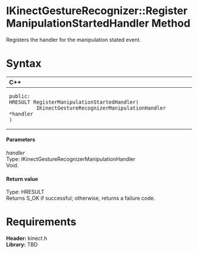 IKinectGestureRecognizer::RegisterManipulationStartedHandler Method  
===================================================================  

Registers the handler for the manipulation stated event. <span id="syntaxSection"></span>

Syntax  
======  

<table>
<colgroup>
<col width="100%" />
</colgroup>
<thead>
<tr class="header">
<th align="left">C++</th>
</tr>
</thead>
<tbody>
<tr class="odd">
<td align="left"><pre><code>public:  
HRESULT RegisterManipulationStartedHandler(  
         IKinectGestureRecognizerManipulationHandler *handler  
)</code></pre></td>
</tr>
</tbody>
</table>

<span id="ID4EG"></span>
#### Parameters  

*handler*    
Type: IKinectGestureRecognizerManipulationHandler  
Void.  

<span id="ID4EP"></span>
#### Return value  

Type: HRESULT  
Returns S\_OK if successful; otherwise, returns a failure code.  

<span id="requirements"></span>

Requirements  
============  

**Header:** kinect.h  
**Library:** TBD  



<!--Please do not edit the data in the comment block below.-->
<!--
TOCTitle : RegisterManipulationStartedHandler Method
RLTitle : IKinectGestureRecognizer::RegisterManipulationStartedHandler Method
KeywordK : RegisterManipulationStartedHandler method
KeywordK : IKinectGestureRecognizer::RegisterManipulationStartedHandler method
KeywordF : IKinectGestureRecognizer::RegisterManipulationStartedHandler
KeywordF : RegisterManipulationStartedHandler
KeywordF : Microsoft.Kinect.kinect.IKinectGestureRecognizer.RegisterManipulationStartedHandler(IKinectGestureRecognizerManipulationHandler)
KeywordA : M:Microsoft.Kinect.kinect.IKinectGestureRecognizer.RegisterManipulationStartedHandler(IKinectGestureRecognizerManipulationHandler)
AssetID : M:Microsoft.Kinect.kinect.IKinectGestureRecognizer.RegisterManipulationStartedHandler(IKinectGestureRecognizerManipulationHandler)
Locale : en-us
CommunityContent : 1
APIType : Managed
APILocation : 
APIName : Microsoft.Kinect.kinect.IKinectGestureRecognizer::RegisterManipulationStartedHandler
TargetOS : Windows
TopicType : kbSyntax
DevLang : C++
DocSet : K4Wv2
ProjType : K4Wv2Proj
Technology : Kinect for Windows
Product : Kinect for Windows SDK v2
productversion : 20
-->
